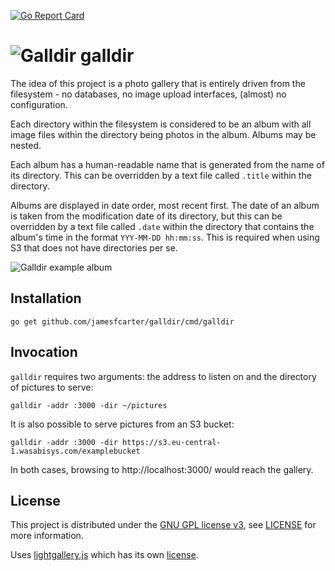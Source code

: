 [![Go Report Card](https://goreportcard.com/badge/github.com/jamesfcarter/galldir)](https://goreportcard.com/report/github.com/jamesfcarter/galldir)

# ![Galldir](http://jfc.org.uk/img/galldir_logo.png) galldir

The idea of this project is a photo gallery that is entirely driven from the
filesystem - no databases, no image upload interfaces, (almost) no
configuration.

Each directory within the filesystem is considered to be an album with all
image files within the directory being photos in the album. Albums may be
nested.

Each album has a human-readable name that is generated from the name of its
directory. This can be overridden by a text file called `.title` within the
directory.

Albums are displayed in date order, most recent first. The date of an album is
taken from the modification date of its directory, but this can be overridden
by a text file called `.date` within the directory that contains the album's
time in the format `YYY-MM-DD hh:mm:ss`. This is required when using S3 that
does not have directories per se.

![Galldir example album](http://jfc.org.uk/img/galldir_example.jpg)

## Installation

```
go get github.com/jamesfcarter/galldir/cmd/galldir
```

## Invocation

`galldir` requires two arguments: the address to listen on and the directory of
pictures to serve:
```
galldir -addr :3000 -dir ~/pictures
```

It is also possible to serve pictures from an S3 bucket:
```
galldir -addr :3000 -dir https://s3.eu-central-1.wasabisys.com/examplebucket
```

In both cases, browsing to http://localhost:3000/ would reach the gallery.

## License

This project is distributed under the [GNU GPL license
v3](https://www.gnu.org/licenses/gpl-3.0.en.html), see [LICENSE](./LICENSE) for
more information.

Uses [lightgallery.js](https://github.com/sachinchoolur/lightgallery.js) which
has its own
[license](https://github.com/sachinchoolur/lightgallery.js/blob/master/LICENSE.md).
